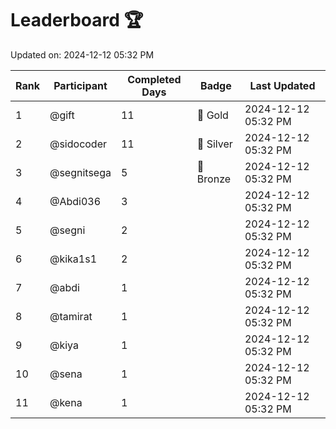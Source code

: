 # Leaderboard 🏆

Updated on: 2024-12-12 05:32 PM

| Rank | Participant       | Completed Days | Badge      | Last Updated         |
|------|-------------------|----------------|------------|----------------------|
| 1    | @gift             | 11             | 🏅 Gold     | 2024-12-12 05:32 PM |
| 2    | @sidocoder        | 11             | 🥈 Silver   | 2024-12-12 05:32 PM |
| 3    | @segnitsega       | 5              | 🥉 Bronze   | 2024-12-12 05:32 PM |
| 4    | @Abdi036          | 3              |            | 2024-12-12 05:32 PM |
| 5    | @segni            | 2              |            | 2024-12-12 05:32 PM |
| 6    | @kika1s1          | 2              |            | 2024-12-12 05:32 PM |
| 7    | @abdi             | 1              |            | 2024-12-12 05:32 PM |
| 8    | @tamirat          | 1              |            | 2024-12-12 05:32 PM |
| 9    | @kiya             | 1              |            | 2024-12-12 05:32 PM |
| 10   | @sena             | 1              |            | 2024-12-12 05:32 PM |
| 11   | @kena             | 1              |            | 2024-12-12 05:32 PM |
